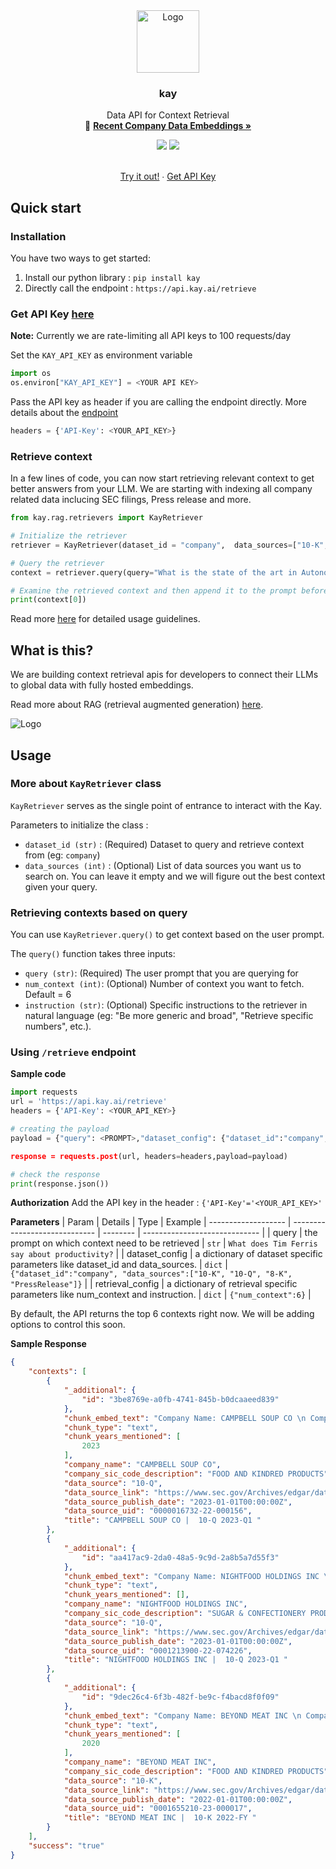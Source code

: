<div align="center">
  <a href="http://kay.ai">
    <img src="https://i.ibb.co/7jT6nnL/photo-2023-08-30-10-05-04.jpg" alt="Logo" width="100" height="100">
  </a>

  <h3 align="center">kay</h3>

  <p align="center">
    Data API for Context Retrieval <br/>
   🚀 <a href="https://kay.ai"><strong>Recent Company Data Embeddings »</strong></a>
 
  </p>
  <a href="https://pepy.tech/project/kay" alt="Downloads">
        <img src="https://static.pepy.tech/personalized-badge/kay?period=month&units=international_system&left_color=grey&right_color=brightgreen&left_text=downloads/month" /></a>
  <a>
    <img src="https://img.shields.io/github/license/kaydotai/kay"/>
  </a>
  <p align="center">
    <br />
     <a href="https://kay.ai">Try it out!</a>
    ∙
    <a href="https://kay.ai">Get API Key</a>
  </p>
</div>


## Quick start
### Installation
You have two ways to get started:
1. Install our python library : `pip install kay`
2. Directly call the endpoint : `https://api.kay.ai/retrieve`


### Get API Key [here](https://api.kay.ai/register)
**Note:** Currently we are rate-limiting all API keys to 100 requests/day

Set the `KAY_API_KEY` as environment variable
```python
import os
os.environ["KAY_API_KEY"] = <YOUR API KEY> 
```
Pass the API key as header if you are calling the endpoint directly. More details about the [endpoint](#using-retrieve-endpoint)
```python
headers = {'API-Key': <YOUR_API_KEY>}
```

### Retrieve context
In a few lines of code, you can now start retrieving relevant context to get better answers from your LLM. We are starting with indexing all company related data inclucing SEC filings, Press release and more. 
```python
from kay.rag.retrievers import KayRetriever

# Initialize the retriever
retriever = KayRetriever(dataset_id = "company",  data_sources=["10-K", "10-Q", "8-K", "PressRelease"])

# Query the retriever
context = retriever.query(query="What is the state of the art in Autonomous Driving security and safety?",num_context=3)

# Examine the retrieved context and then append it to the prompt before you call your LLM
print(context[0])
```

Read more [here](#usage) for detailed usage guidelines. 

## What is this?
We are building context retrieval apis for developers to connect their LLMs to global data with fully hosted embeddings.

Read more about RAG (retrieval augmented generation) [here](https://twitter.com/pwang_szn/status/1663123050097946624). 

<img src="https://i.ibb.co/hR07N8k/content.png" alt="Logo">

## Usage
### More about `KayRetriever` class
`KayRetriever` serves as the single point of entrance to interact with the Kay.

Parameters to initialize the class :
- `dataset_id (str)` : (Required) Dataset to query and retrieve context from (eg: `company`)
- `data_sources (int)` : (Optional) List of data sources you want us to search on. You can leave it empty and we will figure out the best context given your query.


### Retrieving contexts based on query
You can use `KayRetriever.query()` to get context based on the user prompt.

The `query()` function takes three inputs:
- `query (str)`: (Required) The user prompt that you are querying for 
- `num_context (int)`: (Optional) Number of context you want to fetch. Default = 6
- `instruction (str)`: (Optional) Specific instructions to the retriever in natural language (eg: "Be more generic and broad", "Retrieve specific numbers", etc.).


### Using `/retrieve` endpoint 
**Sample code**
  ```python
  import requests
  url = 'https://api.kay.ai/retrieve'
  headers = {'API-Key': <YOUR_API_KEY>}

  # creating the payload
  payload = {"query": <PROMPT>,"dataset_config": {"dataset_id":"company", "data_sources":["10-K", "10-Q", "8-K", "PressRelease"]},"retrieval_config:{"num_context":6}}

  response = requests.post(url, headers=headers,payload=payload)

  # check the response
  print(response.json())
  ```

**Authorization**
Add the API key in the header : `{'API-Key'='<YOUR_API_KEY>'`

**Parameters**
| Param             | Details | Type  | Example
| ------------------- | ----------------------------- | -------- | ----------------------------- |
| query | the prompt on which context need to be retrieved  | `str`  | `What does Tim Ferris say about productivity?` |
| dataset_config | a dictionary of dataset specific parameters like dataset_id and data_sources.  |  `dict` | `{"dataset_id":"company", "data_sources":["10-K", "10-Q", "8-K", "PressRelease"]}` |
| retrieval_config | a dictionary of retrieval specific parameters like num_context and instruction. |  `dict` | `{"num_context":6}` |


By default, the API returns the top 6 contexts right now. We will be adding options to control this soon.

**Sample Response**
```json
{
    "contexts": [
        {
            "_additional": {
                "id": "3be8769e-a0fb-4741-845b-b0dcaaeed839"
            },
            "chunk_embed_text": "Company Name: CAMPBELL SOUP CO \n Company Industry: FOOD AND KINDRED PRODUCTS \n Form Title: 10-Q 2023-Q1 \n Form Section: Risk Factors \n Text: The ultimate impact depends on the severity and duration of the pandemic, including the emergence and spread of new COVID 19 variants and resurgences, the continued availability and effectiveness of vaccines and actions taken by government authorities and other third parties in response to the pandemic.We will continue to evaluate the extent to which the COVID 19 pandemic will impact our business, consolidated results of operations and financial condition.Net periodic pension and postretirement benefit income excluding any actuarial losses or gains is estimated to be approximately $35 million lower in 2023, subject to the impact of interim remeasurements.The decrease in 2023 is due to increases in discount rates used to determine the benefit obligations and a decline in the market value of plan assets.Summary of Results This Summary of Results provides significant highlights from the discussion and analysis that follows.Net sales increased 15% in the quarter to $2.575 billion due to inflation driven pricing and sales allowances, partially offset by volume declines.Gross profit, as a percent of sales, was 32.4% in 2023 compared to 32.3% in the prior year quarter.The increase was primarily due to inflation driven pricing actions, supply chain productivity improvements, lower promotional spending and lower restructuring related costs, partially offset by higher cost inflation and other supply chain costs as well as unfavorable volume/mix.",
            "chunk_type": "text",
            "chunk_years_mentioned": [
                2023
            ],
            "company_name": "CAMPBELL SOUP CO",
            "company_sic_code_description": "FOOD AND KINDRED PRODUCTS",
            "data_source": "10-Q",
            "data_source_link": "https://www.sec.gov/Archives/edgar/data/16732/000001673222000156",
            "data_source_publish_date": "2023-01-01T00:00:00Z",
            "data_source_uid": "0000016732-22-000156",
            "title": "CAMPBELL SOUP CO |  10-Q 2023-Q1 "
        },
        {
            "_additional": {
                "id": "aa417ac9-2da0-48a5-9c9d-2a8b5a7d55f3"
            },
            "chunk_embed_text": "Company Name: NIGHTFOOD HOLDINGS INC \n Company Industry: SUGAR & CONFECTIONERY PRODUCTS \n Form Title: 10-Q 2023-Q1 \n Form Section: Financial Statements \n Text: The accompanying financial statements do not include any adjustments to reflect the possible future effects on recoverability and reclassification of assets or the amounts and classification of liabilities that may result from the outcome of this uncertainty.The outbreak of the novel coronavirus (COVID 19), including the measures to reduce its spread, and the impact on the economy, cannot fully be understood and identified.Indications to date are that there are somewhat offsetting factors relating to the impact on our Company.Industry data shows that supermarket sales remain up, with more people spending more time at home.Anecdotally and statistically, snacking activity is also up while consumers are reporting a decrease in sleep quality and sleep satisfaction.The offsetting factors are the impact of the virus on the overall economy, and the impact that a down economic period can have on consumer behavior, including potential reductions in travel, hotel occupancy, and trial of new brands.Greater unemployment, recession, and other possible unforeseen factors are shown to have an impact.Research indicates that consumers are less likely to try new brands during economic recession and stress, returning to the legacy brands they've known for decades.",
            "chunk_type": "text",
            "chunk_years_mentioned": [],
            "company_name": "NIGHTFOOD HOLDINGS INC",
            "company_sic_code_description": "SUGAR & CONFECTIONERY PRODUCTS",
            "data_source": "10-Q",
            "data_source_link": "https://www.sec.gov/Archives/edgar/data/1593001/000121390022074226",
            "data_source_publish_date": "2023-01-01T00:00:00Z",
            "data_source_uid": "0001213900-22-074226",
            "title": "NIGHTFOOD HOLDINGS INC |  10-Q 2023-Q1 "
        },
        {
            "_additional": {
                "id": "9dec26c4-6f3b-482f-be9c-f4bacd8f0f09"
            },
            "chunk_embed_text": "Company Name: BEYOND MEAT INC \n Company Industry: FOOD AND KINDRED PRODUCTS \n Form Title: 10-K 2022-FY \n Form Section: Risk Factors \n Text: Starting in 2020, the COVID 19 pandemic had a significant impact on the worldwide economy and, in turn, our business, financial condition and results of operations.Although we expect the impacts of the pandemic, and the resulting effects on the economy, on us to continue to decline, we are likely to see certain prolonged effects.For example, certain of our QSR customers reduced their menu offerings in response to COVID 19, which negatively impacted plant based food items.If those customers are slow to re expand their menus, or choose not to put plant based products back on their menus, our business could be adversely affected.As global economic conditions continue to be volatile or uncertain and recessionary or inflationary pressures exist, trends in consumer discretionary spending also remain unpredictable and subject to changes.We have seen consumers shift purchases to lower priced or other perceived value offerings during economic downturns as a result of various factors, including job losses, inflation, higher taxes, reduced access to credit, change in federal economic policy and recent international trade disputes.In particular, consumers have reduced the amount of plant based food products that they purchase where there are conventional animal based protein offerings, which generally have lower retail prices.In addition, consumers may choose to purchase private label products rather than branded products because they are generally less expensive.",
            "chunk_type": "text",
            "chunk_years_mentioned": [
                2020
            ],
            "company_name": "BEYOND MEAT INC",
            "company_sic_code_description": "FOOD AND KINDRED PRODUCTS",
            "data_source": "10-K",
            "data_source_link": "https://www.sec.gov/Archives/edgar/data/1655210/000165521023000017",
            "data_source_publish_date": "2022-01-01T00:00:00Z",
            "data_source_uid": "0001655210-23-000017",
            "title": "BEYOND MEAT INC |  10-K 2022-FY "
        }
    ],
    "success": "true"
}

```
